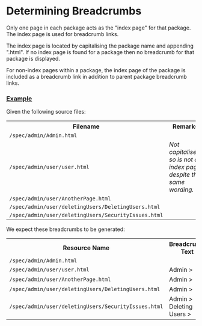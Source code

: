 # Determining Breadcrumbs
	
Only one page in each package acts as the "index page" for that package.
The index page is used for breadcrumb links.

The index page is located by capitalising the package name and appending ".html".
If no index page is found for a package then no breadcrumb for that package is displayed.

For non-index pages within a package, the index page of the package is included as a breadcrumb
link in addition to parent package breadcrumb links.

### [Example](- "")

Given the following source files:

<div>
        <table concordion:execute="setUpResource(#resourceName)">
            <tr>
                <th concordion:set="#resourceName">Filename</th>
                <th>Remarks</th>
            </tr>
            <tr>
                <td><code>/spec/admin/Admin.html</code></td>
                <td></td>
            </tr>
            <tr>
                <td><code>/spec/admin/user/user.html</code></td>
                <td><em>Not capitalised, so is not an index page 
                despite the same wording.</em></td>
            </tr>
            <tr>
                <td><code>/spec/admin/user/AnotherPage.html</code></td>
                <td></td>
            </tr>
            <tr>
                <td><code>/spec/admin/user/deletingUsers/DeletingUsers.html</code></td>
                <td></td>
            </tr>
            <tr>
                <td><code>/spec/admin/user/deletingUsers/SecurityIssues.html</code></td>
                <td></td>
            </tr>
        </table>
</div>        

We expect these breadcrumbs to be generated:
        
<div>        
        <table concordion:execute="#text = getBreadcrumbTextFor(#resourceName)">
            <tr>
                <th concordion:set="#resourceName">Resource Name</th>
                <th concordion:assertEquals="#text">Breadcrumb Text</th>
            </tr>
            <tr>
                <td><code>/spec/admin/Admin.html</code></td>
                <td></td>
            </tr>
            <tr>
                <td><code>/spec/admin/user/user.html</code></td>
                <td>Admin &gt;</td>
            </tr>
            <tr>
                <td><code>/spec/admin/user/AnotherPage.html</code></td>
                <td>Admin &gt;</td>
            </tr>
            <tr>
                <td><code>/spec/admin/user/deletingUsers/DeletingUsers.html</code></td>
                <td>Admin &gt;</td>
            </tr>
            <tr>
                <td><code>/spec/admin/user/deletingUsers/SecurityIssues.html</code></td>
                <td>Admin &gt; Deleting Users &gt;</td>
            </tr>
        </table>
</div>